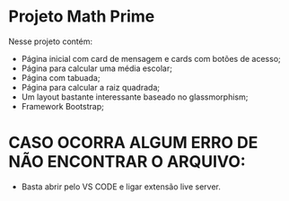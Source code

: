 # Projeto Math Prime

Nesse projeto contém:

- Página inicial com card de mensagem e cards com botões de acesso;
- Página para calcular uma média escolar;
- Página com tabuada;
- Página para calcular a raiz quadrada;
- Um layout bastante interessante baseado no glassmorphism;
- Framework Bootstrap;



# CASO OCORRA ALGUM ERRO DE NÃO ENCONTRAR O ARQUIVO:

- Basta abrir pelo VS CODE e ligar extensão live server.

